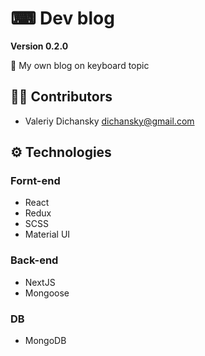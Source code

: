 # ⌨ Dev blog

**Version 0.2.0**

📃 My own blog on keyboard topic

## 👨‍💻 Contributors

- Valeriy Dichansky <dichansky@gmail.com>

## ⚙ Technologies
### Fornt-end
  - React
  - Redux
  - SCSS
  - Material UI
### Back-end
  - NextJS
  - Mongoose
### DB
  - MongoDB

